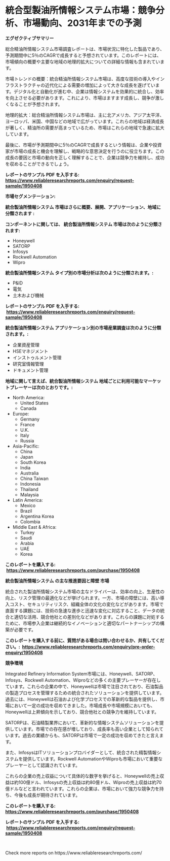 <p><h1>統合型製油所情報システム市場：競争分析、市場動向、2031年までの予測</h1></p><p><strong>エグゼクティブサマリー</strong></p>
<p><p>総合精油所情報システム市場調査レポートは、市場状況に特化した製品であり、予測期間中に5％のCAGRで成長すると予想されています。このレポートには、市場傾向の概要や主要な地域の地理的拡大についての詳細な情報も含まれています。</p><p>市場トレンドの概要：統合精油所情報システム市場は、高度な技術の導入やインフラストラクチャの近代化による需要の増加によって大きな成長を遂げています。デジタル化と自動化が進む中、企業は情報システムを効果的に統合し、効率を向上させる必要があります。これにより、市場はますます成長し、競争が激しくなることが予想されます。</p><p>地理的拡大：総合精油所情報システム市場は、主に北アメリカ、アジア太平洋、ヨーロッパ、米国、中国などの地域で広がっています。これらの地域は経済成長が著しく、精油所の需要が高まっているため、市場はこれらの地域で急速に拡大しています。</p><p>最後に、市場が予測期間中に5％のCAGRで成長するという情報は、企業や投資家が市場の成長と機会を理解し、戦略的な意思決定を行うのに役立ちます。この成長の要因と市場の動向を正しく理解することで、企業は競争力を維持し、成功を収めることができるでしょう。</p></p>
<p><strong>レポートのサンプル PDF を入手する: <a href="https://www.reliableresearchreports.com/enquiry/request-sample/1950408">https://www.reliableresearchreports.com/enquiry/request-sample/1950408</a></strong></p>
<p><strong>市場セグメンテーション:</strong></p>
<p><strong> 統合製油所情報システム 市場はさらに概要、展開、アプリケーション、地域に分類されます :</strong></p>
<p><strong>コンポーネントに関しては、 統合製油所情報システム 市場は次のように分類されます: &nbsp;</strong></p>
<p><ul><li>Honeywell</li><li>SATORP</li><li>Infosys</li><li>Rockwell Automation</li><li>Wipro</li></ul></p>
<p><strong> 統合製油所情報システム タイプ別の市場分析は次のように分類されます。:</strong></p>
<p><ul><li>P&ID</li><li>電気</li><li>土木および機械</li></ul></p>
<p><strong>レポートのサンプル PDF を入手する: &nbsp;<a href="https://www.reliableresearchreports.com/enquiry/request-sample/1950408">https://www.reliableresearchreports.com/enquiry/request-sample/1950408</a></strong></p>
<p><strong> 統合製油所情報システム アプリケーション別の市場産業調査は次のように分類されます。:</strong></p>
<p><ul><li>企業資産管理</li><li>HSEマネジメント</li><li>インストゥルメント管理</li><li>研究室情報管理</li><li>ドキュメント管理</li></ul></p>
<p><strong>地域に関して言えば、統合製油所情報システム 地域ごとに利用可能なマーケットプレーヤーは次のとおりです。:</strong></p>
<p><ul>
    <li>
        North America:
        <ul>
            <li>United States</li>
            <li>Canada</li>
        </ul>
    </li>
    <li>
        Europe:
        <ul>
            <li>Germany</li>
            <li>France</li>
            <li>U.K.</li>
            <li>Italy</li>
            <li>Russia</li>
        </ul>
    </li>
    <li>
        Asia-Pacific:
        <ul>
            <li>China</li>
            <li>Japan</li>
            <li>South Korea</li>
            <li>India</li>
            <li>Australia</li>
            <li>China Taiwan</li>
            <li>Indonesia</li>
            <li>Thailand</li>
            <li>Malaysia</li>
        </ul>
    </li>
    <li>
        Latin America:
        <ul>
            <li>Mexico</li>
            <li>Brazil</li>
            <li>Argentina Korea</li>
            <li>Colombia</li>
        </ul>
    </li>
    <li>
        Middle East & Africa:
        <ul>
            <li>Turkey</li>
            <li>Saudi</li>
            <li>Arabia</li>
            <li>UAE</li>
            <li>Korea</li>
        </ul>
    </li>
    </ul></p>
<p><strong>このレポートを購入する: &nbsp;<a href="https://www.reliableresearchreports.com/purchase/1950408">https://www.reliableresearchreports.com/purchase/1950408</a></strong></p>
<p><strong>統合製油所情報システム の主な推進要因と障壁 市場</strong></p>
<p><p>統合された製油所情報システム市場の主なドライバーは、効率の向上、生産性の向上、リスク管理の最適化などが挙げられます。一方、市場の障壁には、高い導入コスト、セキュリティリスク、組織全体の文化の変化などがあります。市場で直面する課題には、技術の急速な進歩と迅速な変化に対応すること、データの統合と適切な活用、競合他社との差別化などがあります。これらの課題に対処するために、市場参入企業は継続的なイノベーションと適切なパートナーシップの構築が必要です。</p></p>
<p><strong>このレポートを購入する前に、質問がある場合は問い合わせるか、共有してください。:&nbsp; <a href="https://www.reliableresearchreports.com/enquiry/pre-order-enquiry/1950408">https://www.reliableresearchreports.com/enquiry/pre-order-enquiry/1950408</a></strong></p>
<p><strong>競争環境</strong></p>
<p><p>Integrated Refinery Information System市場には、Honeywell、SATORP、Infosys、Rockwell Automation、Wiproなどの多くの主要プレーヤーが存在しています。これらの企業の中で、Honeywellは市場で注目されており、石油製品の製造プロセスを管理するための統合されたソリューションを提供しています。過去には、Honeywellは石油および化学プロセスでの革新的な製品を提供し、市場において一定の成功を収めてきました。市場成長や市場規模においても、Honeywellは上昇傾向を示しており、競合他社との競争力を維持しています。</p><p>SATORPは、石油精製業界において、革新的な情報システムソリューションを提供しています。市場での存在感が増しており、成長率も高い企業として知られています。過去の業績からも、SATORPは市場で一定の成功を収めてきたと言えます。</p><p>また、InfosysはITソリューションプロバイダーとして、統合された精製情報システムを提供しています。Rockwell AutomationやWiproも市場において重要なプレーヤーとして認識されています。</p><p>これらの企業の売上収益について具体的な数字を挙げると、Honeywellの売上収益は約100億ドル、Infosysの売上収益は約80億ドル、Wiproの売上収益は約70億ドルなどと言われています。これらの企業は、市場において強力な競争力を持ち、今後も成長が期待されています。</p></p>
<p><strong>このレポートを購入する: &nbsp; <a href="https://www.reliableresearchreports.com/purchase/1950408">https://www.reliableresearchreports.com/purchase/1950408</a></strong></p>
<p><strong>レポートのサンプル PDF を入手する: &nbsp;<a href="https://www.reliableresearchreports.com/enquiry/request-sample/1950408">https://www.reliableresearchreports.com/enquiry/request-sample/1950408</a></strong><strong></strong></p>
<p>&nbsp;</p>
<p>Check more reports on https://www.reliableresearchreports.com/</p>